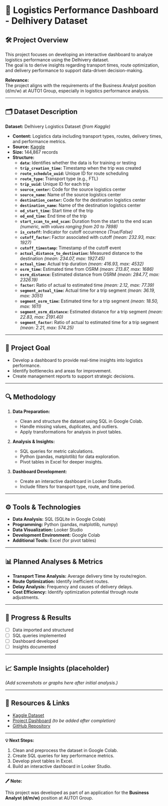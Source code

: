 # 🚚 Logistics Performance Dashboard - Delhivery Dataset

## 🛠️ Project Overview

This project focuses on developing an interactive dashboard to analyze logistics performance using the Delhivery dataset.  
The goal is to derive insights regarding transport times, route optimization, and delivery performance to support data-driven decision-making.

**Relevance:**  
The project aligns with the requirements of the Business Analyst position (d/m/w) at AUTO1 Group, especially in logistics performance analysis.

---

## 🗂️ Dataset Description

**Dataset:** Delhivery Logistics Dataset *(from Kaggle)*  
- **Content:** Logistics data including transport types, routes, delivery times, and performance metrics.  
- **Source:** [Kaggle](https://www.kaggle.com/)  
- **Size:** 144,867 records  
- **Structure:**  
    - **`data`:** Identifies whether the data is for training or testing  
    - **`trip_creation_time`:** Timestamp when the trip was created  
    - **`route_schedule_uuid`:** Unique ID for route scheduling  
    - **`route_type`:** Transport type (e.g., FTL)  
    - **`trip_uuid`:** Unique ID for each trip  
    - **`source_center`:** Code for the source logistics center  
    - **`source_name`:** Name of the source logistics center  
    - **`destination_center`:** Code for the destination logistics center  
    - **`destination_name`:** Name of the destination logistics center  
    - **`od_start_time`:** Start time of the trip  
    - **`od_end_time`:** End time of the trip  
    - **`start_scan_to_end_scan`:** Duration from the start to the end scan *(numeric, with values ranging from 20 to 7898)*  
    - **`is_cutoff`:** Indicator for cutoff occurrence *(True/False)*  
    - **`cutoff_factor`:** Factor associated with cutoff *(mean: 232.93, max: 1927)*  
    - **`cutoff_timestamp`:** Timestamp of the cutoff event  
    - **`actual_distance_to_destination`:** Measured distance to the destination *(mean: 234.07, max: 1927.45)*  
    - **`actual_time`:** Actual trip duration *(mean: 416.93, max: 4532)*  
    - **`osrm_time`:** Estimated time from OSRM *(mean: 213.87, max: 1686)*  
    - **`osrm_distance`:** Estimated distance from OSRM *(mean: 284.77, max: 2326.19)*  
    - **`factor`:** Ratio of actual to estimated time *(mean: 2.12, max: 77.39)*  
    - **`segment_actual_time`:** Actual time for a trip segment *(mean: 36.19, max: 3051)*  
    - **`segment_osrm_time`:** Estimated time for a trip segment *(mean: 18.50, max: 1611)*  
    - **`segment_osrm_distance`:** Estimated distance for a trip segment *(mean: 22.83, max: 2191.40)*  
    - **`segment_factor`:** Ratio of actual to estimated time for a trip segment *(mean: 2.21, max: 574.25)*  

---

## 🎯 Project Goal

- Develop a dashboard to provide real-time insights into logistics performance.  
- Identify bottlenecks and areas for improvement.  
- Create management reports to support strategic decisions.

---

## 🔍 Methodology

1. **Data Preparation:**  
    - Clean and structure the dataset using SQL in Google Colab.  
    - Handle missing values, duplicates, and outliers.  
    - Apply transformations for analysis in pivot tables.

2. **Analysis & Insights:**  
    - SQL queries for metric calculations.  
    - Python (pandas, matplotlib) for data exploration.  
    - Pivot tables in Excel for deeper insights.  

3. **Dashboard Development:**  
    - Create an interactive dashboard in Looker Studio.  
    - Include filters for transport type, route, and time period.  

---

## ⚙️ Tools & Technologies

- **Data Analysis:** SQL (SQLite in Google Colab)  
- **Programming:** Python (pandas, matplotlib, numpy)  
- **Data Visualization:** Looker Studio  
- **Development Environment:** Google Colab  
- **Additional Tools:** Excel (for pivot tables)  

---

## 📊 Planned Analyses & Metrics

- **Transport Time Analysis:** Average delivery time by route/region.  
- **Route Optimization:** Identify inefficient routes.  
- **Delay Analysis:** Frequency and causes of delivery delays.  
- **Cost Efficiency:** Identify optimization potential through route adjustments.  

---

## 🚀 Progress & Results

- [ ] Data imported and structured  
- [ ] SQL queries implemented  
- [ ] Dashboard developed  
- [ ] Insights documented  

---

## 📈 Sample Insights (placeholder)

*(Add screenshots or graphs here after initial analysis.)*  

---

## 🔗 Resources & Links

- [Kaggle Dataset](https://www.kaggle.com/)  
- [Project Dashboard](#) *(to be added after completion)*  
- [GitHub Repository](https://github.com/YourUsername/logistics-performance-dashboard)  

---

**💡 Next Steps:**  

1. Clean and preprocess the dataset in Google Colab.  
2. Create SQL queries for key performance metrics.  
3. Develop pivot tables in Excel.  
4. Build an interactive dashboard in Looker Studio.  

---

**🖊️ Note:**  

This project was developed as part of an application for the **Business Analyst (d/m/w)** position at AUTO1 Group.
